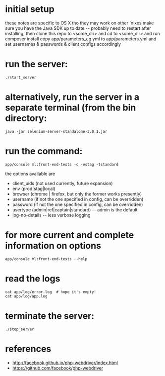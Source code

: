 # initial setup
these notes are specific to OS X tho they may work on other 'nixes
make sure you have the Java SDK up to date -- probably need to restart after installing, then 
clone this repo to <some_dir> and cd to <some_dir> and run composer install
copy app/parameters_eg.yml to app/parameters.yml and set usernames & passwords & client configs accordingly

# run the server:
```
./start_server
```

# alternatively, run the server in a separate terminal (from the bin directory:
```
java -jar selenium-server-standalone-3.0.1.jar
```

# run the command:
```
app/console ml:front-end-tests -c -estag -tstandard
```
the options available are
* client_uids (not used currently, future expansion)
* env (prod|stag|local)
* browser (chrome | firefox, but only the former works presently)
* username (if not the one specified in config, can be overridden)
* password (if not the one specified in config, can be overridden)
* usertype (admin|ref|captain|standard) -- admin is the default
* log-no-details -- less verbose logging

# for more current and complete information on options
```
app/console ml:front-end-tests --help
```

# read the logs
```
cat app/log/error.log  # hope it's empty!
cat app/log/app.log
```

# terminate the server:
```
./stop_server
```

# references
* http://facebook.github.io/php-webdriver/index.html
* https://github.com/facebook/php-webdriver

